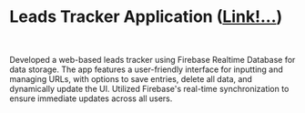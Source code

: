 <h1>Leads Tracker Application (<a href="https://leads-tacker-app.netlify.app/">Link!...</a>)</h1>
<br>
<p>Developed a web-based leads tracker using Firebase Realtime Database for data storage. The app features a user-friendly interface for inputting and managing URLs, with options to save entries, delete all data, and dynamically update the UI. Utilized Firebase's real-time synchronization to ensure immediate updates across all users.</p>
